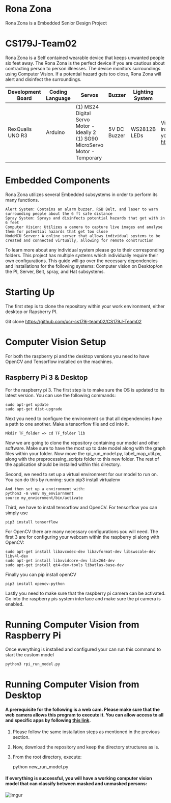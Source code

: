 # Rona Zona 
Rona Zona is a Embedded Senior Design Project 
 
# CS179J-Team02
Rona Zona is a Self contained wearable device that keeps unwanted people six feet away. The Rona Zona is the perfect device if you are cautious about contracting person to person illnesses. The device monitors surroundings using Computer Vision. If a potential hazard gets too close, Rona Zona will alert and disinfect the surroundings.

    
| Development Board | Coding Language | Servos | Buzzer | Lighting System | Arduino IDE Setup |
|-----------------|-------------|---------------------------------|-----------------------------|----|---|
| RexQualis UNO R3 |  Arduino   |   (1) MS24 Digital Servo Motor - Ideally 2 <br> (1) SG90 MicroServo Motor - Temporary  |  5V DC Buzzer | WS2812B LEDs | Visit this website and follow the instructions to download Arduino for yourself <br> https://www.arduino.cc/en/guide/windows
 
# Embedded Components
Rona Zona utilizes several Embedded subsystems in order to perform its many functions. 
 
    Alert System: Contains an alarm buzzer, RGB Belt, and laser to warn surrounding people about the 6 ft safe distance
    Spray System: Sprays and disinfects potential hazards that get with in 6 feet
    Computer Vision: Utilizes a camera to capture live images and analyse them for potential hazards that get too close
    NodeMCU Server: A online server that allows individual systems to be created and connected virtually, allowing for remote construction
 
To learn more about any individual system please go to their corresponding folders.
This project has multiple systems which individually require their own configurations. This guide will go over the necessary dependencies and installations for the following systems: Computer vision on Desktop/on the PI, Server, Belt, spray, and Hat subsystems.

# Starting Up
The first step is to clone the repository within your work environment, either desktop or Rapsberry PI.

Git clone https://github.com/ucr-cs179j-team02/CS179J-Team02

# Computer Vision Setup

For both the raspberry pi and the desktop versions you need to have OpenCV and Tensorflow installed on the machines. 

Raspberry Pi 3 & Desktop
------

For the raspberry pi 3. The first step is to make sure the OS is updated to its latest version. You can use the following commands: 

	sudo apt-get update
	sudo apt-get dist-upgrade

Next you need to configure the environment so that all dependencies have a path to one another. Make a tensorflow file and cd into it. 

	Mkdir TF_folder => cd TF_folder lib

Now we are going to clone the repository containing our model and other software. Make sure to have the most up to date model along with the graph files within your folder. Now move the rpi_run_model.py, label_map_util.py, along with the preprocessing_scripts folder to this new folder. The rest of the application should be installed within this directory.

Second, we need to set up a virtual environment for our model to run on. You can do this by running: sudo pip3 install virtualenv

	And then set up a environment with: 
	python3 -m venv my_enviornment					   
	source my_enviornment/bin/activate

Third, we have to install tensorflow and OpenCV. For tensorflow you can simply use
	
	pip3 install tensorflow

For OpenCV there are many necessary configurations you will need. The first 3 are for configuring your webcam within the raspberry pi along with OpenCV:

	sudo apt-get install libavcodec-dev libavformat-dev libswscale-dev libv4l-dev
	sudo apt-get install libxvidcore-dev libx264-dev
	sudo apt-get install qt4-dev-tools libatlas-base-dev

Finally you can pip install openCV

	pip3 install opencv-python

Lastly you need to make sure that the raspberry pi camera can be activated. Go into the raspberry pis system interface and make sure the pi camera is enabled.
	
# Running Computer Vision from Raspberry Pi

Once everything is installed and configured your can run this command to start the custom model 

	python3 rpi_run_model.py

# Running Computer Vision from Desktop

#### A prerequisite for the following is a web cam. Please make sure that the web camera allows this program to execute it. You can allow access to all and specific apps by following [this link](https://support.microsoft.com/en-us/help/4558611/turn-on-app-permissions-for-camera-and-microphone-on-windows-10).

1. Please follow the same installation steps as mentioned in the previous section.

2. Now, download the repository and keep the directory structures as is.

3. From the root directory, execute:

	python new_run_model.py

#### If everything is successful, you will have a working computer vision model that can classify between masked and unmasked persons:

![Imgur](https://i.imgur.com/8ZKzp5z.jpg)
